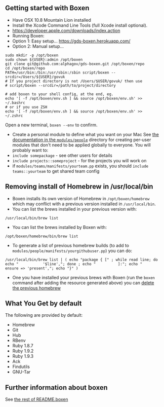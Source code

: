 ## Getting started with Boxen

- Have OSX 10.8 Mountain Lion installed
- Install the Xcode Command Line Tools (full Xcode install optional).
 - https://developer.apple.com/downloads/index.action
- Running Boxen:
 - Option 1: Easy setup... https://gds-boxen.herokuapp.com/
 - Option 2: Manual setup... 

```
sudo mkdir -p /opt/boxen
sudo chown ${USER}:admin /opt/boxen
git clone git@github.com:alphagov/gds-boxen.git /opt/boxen/repo
cd /opt/boxen/repo
PATH=/usr/bin:/bin:/usr/sbin:/sbin script/boxen --srcdir=/Users/${USER}/govuk
# If you project directory is not /Users/$USER/govuk/ then use
# script/boxen --srcdir=/path/to/project/directory

# add boxen to your shell config, at the end, eg.
echo '[ -f /opt/boxen/env.sh ] && source /opt/boxen/env.sh' >> ~/.bashrc
# or if you use ZSH
echo '[ -f /opt/boxen/env.sh ] && source /opt/boxen/env.sh' >> ~/.zshrc
```

Open a new terminal, `boxen --env` to confirm.

- Create a personal module to define what you want on your Mac
See [the documentation in the `modules/people`](modules/people/README.md)
directory for creating per-user modules that don't need to be applied
globally to everyone. You will probably want to:
 - `include somepackage` - see other users for details
 - `include projects::someproject` - for the projects you will work on
 - if `modules/teams/manifests/yourteam.pp` exists, you should `include teams::yourteam` to get shared team config

## Removing install of Homebrew in /usr/local/bin

- Boxen installs its own version of Homebrew in `/opt/boxen/homebrew` which may conflict with a previous version installed in `/usr/local/bin`.
- You can list the brews installed in your previous version with:
```
/usr/local/bin/brew list
```
- You can list the brews installed by Boxen with:
```
/opt/boxen/homebrew/bin/brew list
```
- To generate a list of previous homebrew builds (to add to `modules/people/manifests/yourgithubuser.pp`) you can do:
```
/usr/local/bin/brew list | ( echo "package { [" ; while read line; do echo "           '$line',"; done ; echo "          ]:"; echo "          ensure => 'present',"; echo "}" )
```
- One you have installed your previous brews with Boxen (run the `boxen` command after adding the resource generated above) you can [delete the previous homebrew](https://gist.github.com/mxcl/1173223)

## What You Get by default

The following are provided by default:

* Homebrew
* Git
* Hub
* RBenv
* Ruby 1.8.7
* Ruby 1.9.2
* Ruby 1.9.3
* Ack
* Findutils
* GNU-Tar

## Further information about boxen

See [the rest of README.boxen](README.boxen.md)

